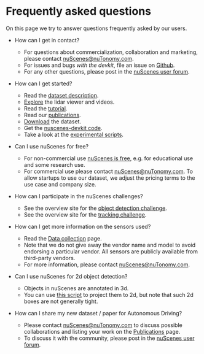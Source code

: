 # Frequently asked questions

On this page we try to answer questions frequently asked by our users.

- How can I get in contact?
    - For questions about commercialization, collaboration and marketing, please contact [nuScenes@nuTonomy.com](mailto:nuScenes@nuTonomy.com).
    - For issues and bugs *with the devkit*, file an issue on [Github](https://github.com/nutonomy/nuscenes-devkit/issues).
    - For any other questions, please post in the [nuScenes user forum](https://forum.nuscenes.org/).
    
- How can I get started?
    - Read the [dataset description](https://www.nuscenes.org/overview).
    - [Explore](https://www.nuscenes.org/explore/scene-0011/0) the lidar viewer and videos.
    - Read the [tutorial](https://www.nuscenes.org/tutorial).
    - Read our [publications](https://www.nuscenes.org/publications).
    - [Download](https://www.nuscenes.org/download) the dataset. 
    - Get the [nuscenes-devkit code](https://github.com/nutonomy/nuscenes-devkit).
    - Take a look at the [experimental scripts](https://github.com/nutonomy/nuscenes-devkit/tree/master/python-sdk/nuscenes/scripts).
    
- Can I use nuScenes for free?
    - For non-commercial use [nuScenes is free](https://www.nuscenes.org/terms-of-use), e.g. for educational use and some research use.
    - For commercial use please contact [nuScenes@nuTonomy.com](mailto:nuScenes@nuTonomy.com). To allow startups to use our dataset, we adjust the pricing terms to the use case and company size.
 
- How can I participate in the nuScenes challenges?
    - See the overview site for the [object detection challenge](https://www.nuscenes.org/object-detection).
    - See the overview site for the [tracking challenge](https://www.nuscenes.org/tracking).
    
- How can I get more information on the sensors used?
    - Read the [Data collection](https://www.nuscenes.org/data-collection) page.
    - Note that we do not give away the vendor name and model to avoid endorsing a particular vendor. All sensors are publicly available from third-party vendors.
    - For more information, please contact [nuScenes@nuTonomy.com](mailto:nuScenes@nuTonomy.com).
    
- Can I use nuScenes for 2d object detection?
    - Objects in nuScenes are annotated in 3d.
    - You can use [this script](https://github.com/nutonomy/nuscenes-devkit/blob/master/python-sdk/nuscenes/scripts/export_2d_annotations_as_json.py) to project them to 2d, but note that such 2d boxes are not generally tight.

- How can I share my new dataset / paper for Autonomous Driving?
    - Please contact [nuScenes@nuTonomy.com](mailto:nuScenes@nuTonomy.com) to discuss possible collaborations and listing your work on the [Publications](https://www.nuscenes.org/publications) page.
    - To discuss it with the community, please post in the [nuScenes user forum](https://forum.nuscenes.org/). 


    